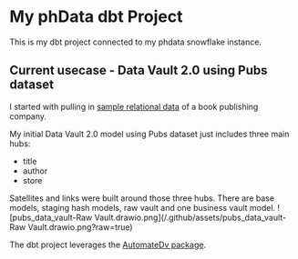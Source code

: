 # My phData dbt Project
This is my dbt project connected to my phdata snowflake instance.

## Current usecase - Data Vault 2.0 using Pubs dataset
I started with pulling in [sample relational data](https://relational.fit.cvut.cz/dataset/Pubs) of a book publishing company.

My initial Data Vault 2.0 model using Pubs dataset just includes three main hubs:

 - title
 - author
 - store

Satellites and links were built around those three hubs. There are base models, staging hash models, raw vault and one business vault model.
![pubs_data_vault-Raw Vault.drawio.png](/.github/assets/pubs_data_vault-Raw Vault.drawio.png?raw=true)

The dbt project leverages the [AutomateDv package](https://automate-dv.readthedocs.io/en/latest/).
